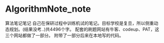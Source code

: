# AlgorithmNote_note
算法笔记笔记
自己在保研过程中训练机试的笔记。目标学校是复旦，所以侧重动态规划。(结果没考..)共4496个字。
配套的刷题网站有牛客、codeup、PAT，这三个网站都做了一部分。
附带了一部分后来在本地写的代码。
